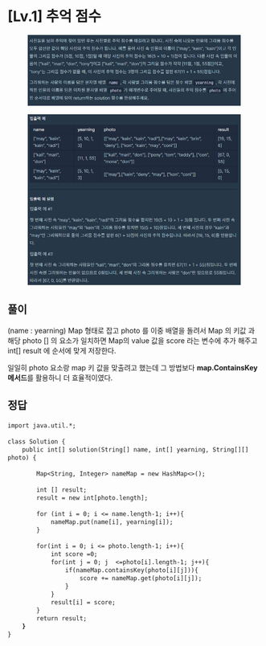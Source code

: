 # \[Lv.1]  추억 점수

<figure><img src="../.gitbook/assets/image (1) (1) (1).png" alt=""><figcaption></figcaption></figure>

<figure><img src="../.gitbook/assets/image (1) (1) (1) (1).png" alt=""><figcaption></figcaption></figure>

## 풀이

&#x20;(name :  yearning)  Map 형태로 잡고 photo 를 이중 배열을 돌려서 Map 의 키값 과 해당 photo \[] 의 요소가 일치하면 Map의 value 값을 score 라는 변수에 추가 해주고 int\[] result 에 순서에 맞게 저장한다.



일일히 photo 요소랑 map 키 값을 맞출려고 했는데 그 방법보다 **map.ContainsKey 메서드**를 활용하니 더 효율적이였다.&#x20;



## 정답

<pre><code>import java.util.*;

class Solution {
    public int[] solution(String[] name, int[] yearning, String[][] photo) {
      
        Map&#x3C;String, Integer> nameMap = new HashMap&#x3C;>();

        int [] result;
        result = new int[photo.length];

        for (int i = 0; i &#x3C;= name.length-1; i++){
            nameMap.put(name[i], yearning[i]);
        }

        for(int i = 0; i &#x3C;= photo.length-1; i++){
            int score =0;
            for(int j = 0; j  &#x3C;=photo[i].length-1; j++){
                if(nameMap.containsKey(photo[i][j])){
                    score += nameMap.get(photo[i][j]);
                }
            }
            result[i] = score;
        }
        return result; 
<strong>    }
</strong>}
</code></pre>




